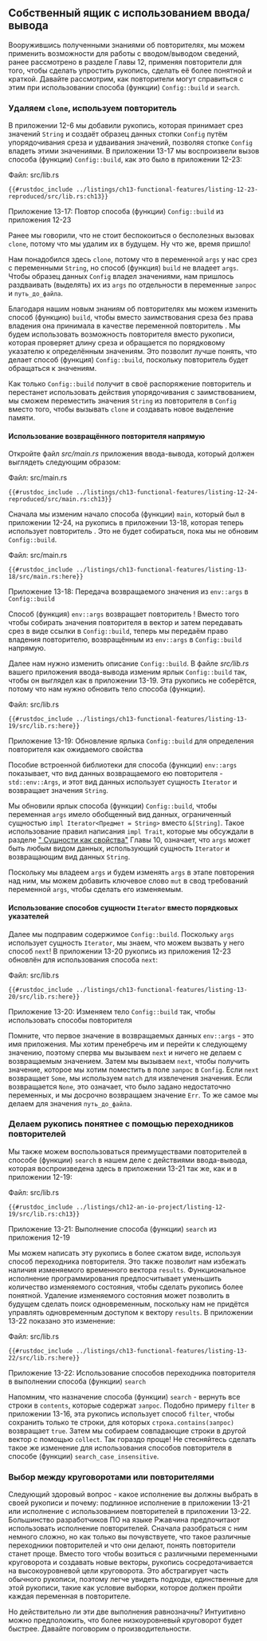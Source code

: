 ## Собственный ящик с использованием ввода/вывода

Вооружившись полученными знаниями об повторителях, мы можем применить возможности для работы с вводом/выводом сведений, ранее рассмотрено в разделе Главы 12, применяя повторители для того, чтобы сделать упростить рукопись, сделать её более понятной и краткой. Давайте рассмотрим, как повторители могут справиться с этим при использовании способа (функции) `Config::build` и `search`.

### Удаляем `clone`, используем повторитель 

В приложении 12-6 мы добавили рукопись, которая принимает срез значений `String` и создаёт образец данных стопки `Config` путём упорядочивания среза и удваивания значений, позволяя стопке `Config` владеть этими значениями. В приложении 13-17 мы воспроизвели вызов способа (функции) `Config::build`, как это было в приложении 12-23:

<span class="filename">Файл: src/lib.rs</span>

```rust,ignore
{{#rustdoc_include ../listings/ch13-functional-features/listing-12-23-reproduced/src/lib.rs:ch13}}
```

<span class="caption">Приложение 13-17: Повтор способа (функции) <code>Config::build</code> из приложения 12-23</span>

Ранее мы говорили, что не стоит беспокоиться о бесполезных вызовах `clone`, потому что мы удалим их в будущем. Ну что же, время пришло!

Нам понадобился здесь `clone`, потому что в переменной `args` у нас срез с переменными `String`, но способ (функция) `build` не владеет `args`. Чтобы образец данных `Config` владел значениями, нам пришлось раздваивать (выделять) их из `args` по отдельности в переменные `запрос` и `путь_до_файла`.

Благодаря нашим новым знаниям об повторителях мы можем изменить способ (функцию) `build`, чтобы вместо заимствования среза без права владения она принимала в качестве переменной повторитель . Мы будем использовать возможность повторителя вместо рукописи, которая проверяет длину среза и обращается по порядковому указателю к определённым значениям. Это позволит лучше понять, что делает способ (функция) `Config::build`, поскольку повторитель будет обращаться к значениям.

Как только `Config::build` получит в своё распоряжение повторитель и перестанет использовать действия упорядочивания с заимствованием, мы сможем переместить значения `String` из повторителя в `Config` вместо того, чтобы вызывать `clone` и создавать новое выделение памяти.

#### Использование возвращённого повторителя напрямую

Откройте файл _src/main.rs_ приложения ввода-вывода, который должен выглядеть следующим образом:

<span class="filename">Файл: src/main.rs</span>

```rust,ignore
{{#rustdoc_include ../listings/ch13-functional-features/listing-12-24-reproduced/src/main.rs:ch13}}
```

Сначала мы изменим начало способа (функции) `main`, который был в приложении 12-24, на рукопись в приложении 13-18, которая теперь использует повторитель . Это не будет собираться, пока мы не обновим `Config::build`.

<span class="filename">Файл: src/main.rs</span>

```rust,ignore,does_not_compile
{{#rustdoc_include ../listings/ch13-functional-features/listing-13-18/src/main.rs:here}}
```

<span class="caption">Приложение 13-18: Передача возвращаемого значения из <code>env::args</code> в <code>Config::build</code></span>

Способ (функция) `env::args` возвращает повторитель ! Вместо того чтобы собирать значения повторителя в вектор и затем передавать срез в виде ссылки в `Config::build`, теперь мы передаём право владения повторителю, возвращённым из `env::args` в `Config::build` напрямую.

Далее нам нужно изменить описание `Config::build`. В файле _src/lib.rs_ вашего приложения ввода-вывода изменим ярлык `Config::build` так, чтобы он выглядел как в приложении 13-19. Эта рукопись не соберётся, потому что нам нужно обновить тело способа (функции).

<span class="filename">Файл: src/lib.rs</span>

```rust,ignore,does_not_compile
{{#rustdoc_include ../listings/ch13-functional-features/listing-13-19/src/lib.rs:here}}
```

<span class="caption">Приложение 13-19: Обновление ярлыка <code>Config::build</code> для определения повторителя как ожидаемого свойства</span>

Пособие встроенной библиотеки для способа (функции) `env::args` показывает, что вид данных возвращаемого ею повторителя - `std::env::Args`, и этот вид данных использует сущность `Iterator` и возвращает значения `String`.

Мы обновили ярлык способа (функции) `Config::build`, чтобы переменная `args` имело обобщенный вид данных, ограниченный сущностью `impl Iterator<Предмет = String>` вместо `&[String]`. Такое использование правил написания `impl Trait`, которые мы обсуждали в разделе [" Сущности как свойства"]<!-- ignore --> Главы 10, означает, что `args` может быть любым видом данных, использующий сущность `Iterator` и возвращающим вид данных `String`.

Поскольку мы владеем `args` и будем изменять `args` в этапе повторения над ним, мы можем добавить ключевое слово `mut` в свод требований переменной `args`, чтобы сделать его изменяемым.

#### Использование способов сущности `Iterator` вместо порядковых указателей

Далее мы подправим содержимое `Config::build`. Поскольку `args` использует сущность `Iterator`, мы знаем, что можем вызвать у него способ `next`! В приложении 13-20 рукопись из приложения 12-23 обновлён для использования способа `next`:

<span class="filename">Файл: src/lib.rs</span>

```rust,noplayground
{{#rustdoc_include ../listings/ch13-functional-features/listing-13-20/src/lib.rs:here}}
```

<span class="caption">Приложение 13-20: Изменяем тело <code>Config::build</code> так, чтобы использовать способы повторителя</span>

Помните, что первое значение в возвращаемых данных `env::args` - это имя приложения. Мы хотим пренебречь им и перейти к следующему значению, поэтому сперва мы вызываем `next` и ничего не делаем с возвращаемым значением. Затем мы вызываем `next`, чтобы получить значение, которое мы хотим поместить в поле `запрос` в `Config`. Если `next` возвращает `Some`, мы используем `match` для извлечения значения. Если возвращается `None`, это означает, что было задано недостаточно переменных, и мы досрочно возвращаем значение `Err`. То же самое мы делаем для значения `путь_до_файла`.

### Делаем рукопись понятнее с помощью переходников повторителей

Мы также можем воспользоваться преимуществами повторителей в способе (функции) `search` в нашем деле с действиями ввода-вывода, которая воспроизведена здесь в приложении 13-21 так же, как и в приложении 12-19:

<span class="filename">Файл: src/lib.rs</span>

```rust,ignore
{{#rustdoc_include ../listings/ch12-an-io-project/listing-12-19/src/lib.rs:ch13}}
```

<span class="caption">Приложение 13-21: Выполнение способа (функции) <code>search</code> из приложения 12-19</span>

Мы можем написать эту рукопись в более сжатом виде, используя способ переходника повторителя. Это также позволит нам избежать наличия изменяемого временного вектора `results`. Функциональное исполнение программирования предпосчитывает уменьшить количество изменяемого состояния, чтобы сделать рукопись более понятной. Удаление изменяемого состояния может позволить в будущем сделать поиск одновременным, поскольку нам не придётся управлять одновременным доступом к вектору `results`. В приложении 13-22 показано это изменение:

<span class="filename">Файл: src/lib.rs</span>

```rust,ignore
{{#rustdoc_include ../listings/ch13-functional-features/listing-13-22/src/lib.rs:here}}
```

<span class="caption">Приложение 13-22: Использование способов переходника повторителя в выполнении способа (функции) <code>search</code></span>

Напомним, что назначение способа (функции) `search` - вернуть все строки в `contents`, которые содержат `запрос`. Подобно примеру `filter` в приложении 13-16, эта рукопись использует способ `filter`, чтобы сохранить только те строки, для которых `строка.contains(запрос)` возвращает `true`. Затем мы собираем совпадающие строки в другой вектор с помощью `collect`. Так гораздо проще! Не стесняйтесь сделать такое же изменение для использования способов повторителя в способе (функции) `search_case_insensitive`.

### Выбор между круговоротами или повторителями

Следующий здоровый вопрос - какое исполнение вы должны выбрать в своей рукописи и почему: подлинное исполнение в приложении 13-21 или исполнение с использованием повторителей в приложении 13-22. Большинство разработчиков ПО на языке Ржавчина предпочитают использовать исполнение повторителей. Сначала разобраться с ним немного сложно, но как только вы почувствуете, что такое различные переходники повторителей и что они делают, понять повторители станет проще. Вместо того чтобы возиться с различными переменными круговорота и создавать новые векторы, рукопись сосредотачивается на высокоуровневой цели круговорота. Это абстрагирует часть обычного рукописи, поэтому легче увидеть подходы, единственные для этой рукописи, такие как условие выборки, которое должен пройти каждая переменная в повторителе.

Но действительно ли эти две выполнения равнозначны? Интуитивно можно предположить, что более низкоуровневый круговорот будет быстрее. Давайте поговорим о производительности.


[" Сущности как свойства"]: ch10-02-traits.html#traits-as-parameters